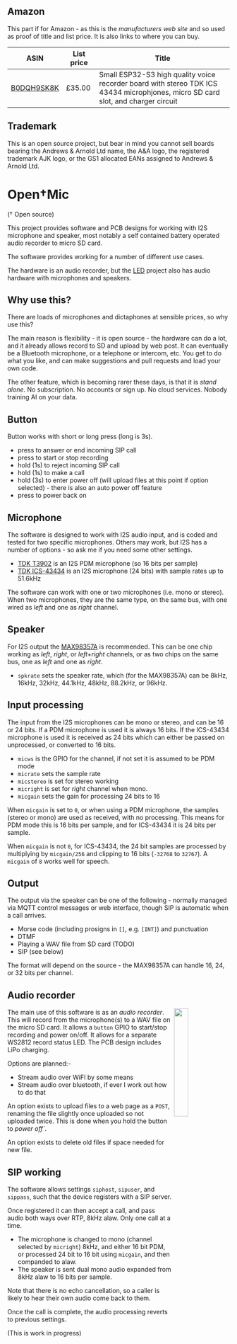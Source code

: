 ## Amazon

This part if for Amazon - as this is the *manufacturers web site* and so used as proof of title and list price. It is also links to where you can buy.

|ASIN|List price|Title|
|-----|----|----|
|[B0DQH9SK8K](https://www.amazon.co.uk/dp/B0DQH9SK8K)|£35.00|Small ESP32-S3 high quality voice recorder board with stereo TDK ICS 43434 microphjones, micro SD card slot, and charger circuit|

## Trademark

This is an open source project, but bear in mind you cannot sell boards bearing the Andrews & Arnold Ltd name, the A&A logo, the registered trademark AJK logo, or the GS1 allocated EANs assigned to Andrews & Arnold Ltd.

# Open†Mic

(† Open source)

This project provides software and PCB designs for working with I2S microphone and speaker, most notably a self contained battery operated audio recorder to micro SD card.

The software provides working for a number of different use cases.

The hardware is an audio recorder, but the [LED](https://github.com/revk/ESP32-LED) project also has audio hardware with microphones and speakers.

## Why use this?

There are loads of microphones and dictaphones at sensible prices, so why use this?

The main reason is flexibility - it is open source - the hardware can do a lot, and it already allows record to SD and upload by web post. It can eventually be a Bluetooth microphone, or a telephone or intercom, etc. You get to do what you like, and can make suggestions and pull requests and load your own code.

The other feature, which is becoming rarer these days, is that it is *stand alone*. No subscription. No accounts or sign up. No cloud services. Nobody training AI on your data.

## Button

Button works with short or long press (long is 3s).

* press to answer or end incoming SIP call
* press to start or stop recording
* hold (1s) to reject incoming SIP call
* hold (1s) to make a call
* hold (3s) to enter power off (will upload files at this point if option selected) - there is also an auto power off feature
* press to power back on

## Microphone

The software is designed to work with I2S audio input, and is coded and tested for two specific microphones. Others may work, but I2S has a number of options - so ask me if you need some other settings.

* [TDK T3902](https://www.lcsc.com/datasheet/lcsc_datasheet_2401291125_TDK-InvenSense-MMICT390200012_C3171752.pdf) is an I2S PDM microphone (so 16 bits per sample)
* [TDK ICS-43434](https://www.lcsc.com/datasheet/lcsc_datasheet_2312010321_TDK-InvenSense-ICS-43434_C5656610.pdf) is an I2S microphone (24 bits) with sample rates up to 51.6kHz

The software can work with one or two microphones (i.e. mono or stereo). When two microphones, they are the same type, on the same bus, with one wired as *left* and one as *right* channel. 

## Speaker

For I2S output the [MAX98357A](https://www.lcsc.com/datasheet/lcsc_datasheet_2106070436_Analog-Devices-Inc--Maxim-Integrated-MAX98357AEWL-T_C2682619.pdf) is recommended. This can be one chip working as *left*, *right*, or *left+right* channels, or as two chips on the same bus, one as *left* and one as *right*.

* `spkrate` sets the speaker rate, which (for the MAX98357A) can be 8kHz, 16kHz, 32kHz, 44.1kHz, 48kHz, 88.2kHz, or 96kHz.

## Input processing

The input from the I2S microphones can be mono or stereo, and can be 16 or 24 bits. If a PDM microphone is used it is always 16 bits. If the ICS-43434 microphone is used it is received as 24 bits which can either be passed on unprocessed, or converted to 16 bits.

* `micws` is the GPIO for the channel, if not set it is assumed to be PDM mode
* `micrate` sets the sample rate
* `micstereo` is set for stereo working
* `micright` is set for *right* channel when mono.
* `micgain` sets the gain for processing 24 bits to 16

When `micgain` is set to `0`, or when using a PDM microphone, the samples (stereo or mono) are used as received, with no processing. This means for PDM mode this is 16 bits per sample, and for ICS-43434 it is 24 bits per sample.

When `micgain` is not `0`, for ICS-43434, the 24 bit samples are processed by multiplying by `micgain/256` and clipping to 16 bits (`-32768` to `32767`). A `micgain` of `8` works well for speech.

## Output

The output via the speaker can be one of the following - normally managed via MQTT control messages or web interface, though SIP is automatic when a call arrives.

* Morse code (including prosigns in `[]`, e.g. `[INT]`) and punctuation
* DTMF
* Playing a WAV file from SD card (TODO)
* SIP (see below)

The format will depend on the source - the MAX98357A can handle 16, 24, or 32 bits per channel.

## Audio recorder

<img src=https://github.com/user-attachments/assets/b2708de2-0341-4d64-8e58-601e501d9787 width=25% align=right>

The main use of this software is as an *audio recorder*. This will record from the microphone(s) to a WAV file on the micro SD card. It allows a `button` GPIO to start/stop recording and power on/off. It allows for a separate WS2812 record status LED. The PCB design includes LiPo charging.

Options are planned:-

* Stream audio over WiFI by some means
* Stream audio over bluetooth, if ever I work out how to do that

An option exists to upload files to a web page as a `POST`, renaming the file slightly once uploaded so not uploaded twice. This is done when you hold the button to *power off`*.

An option exists to delete old files if space needed for new file.

## SIP working

The software allows settings `siphost`, `sipuser`, and `sippass`, such that the device registers with a SIP server.

Once registered it can then accept a call, and pass audio both ways over RTP, 8kHz alaw. Only one call at a time.

* The microphone is changed to mono (channel selected by `micright`) 8kHz, and either 16 bit PDM, or processed 24 bit to 16 bit using `micgain`, and then companded to alaw.
* The speaker is sent dual mono audio expanded from 8kHz alaw to 16 bits per sample.

Note that there is no echo cancellation, so a caller is likely to hear their own audio come back to them.

Once the call is complete, the audio processing reverts to previous settings.

(This is work in progress)
